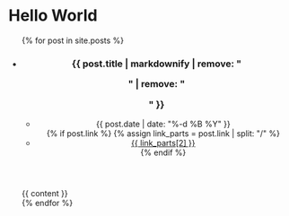 ---
---

# Hello World

<ul>
{% for post in site.posts %}
  <li>
    <article class="{{ post.categories }}">
      <header>
        <h3>{{ post.title | markdownify | remove: "<p>" | remove: "</p>" }}</h3>
        <ul class="meta">
          <li>{{ post.date | date: "%-d %B %Y" }}</li>
          {% if post.link %}
            {% assign link_parts = post.link | split: "/" %}
            <li><a href="{{ post.link }}">{{ link_parts[2] }}</a></li>
          {% endif %}
        </ul>
      </header>
      {{ content }}
    </article>
  </li>
{% endfor %}
</ul>

<!--
How about a little source code?

```ruby
class Car
  attr_accessor :make, :speed
  def init(make)
    @make = make
    @speed = 0
  end
end

@car = Car.new('Mini')
```

Maybe some CSS too?

```css
@media screen and (min-width: 300px) {
  html {
    font-size: 3.021em;
  }
}
```

```git
$ git remote add origin git@github.com:bleh/meh.git
```
-->
